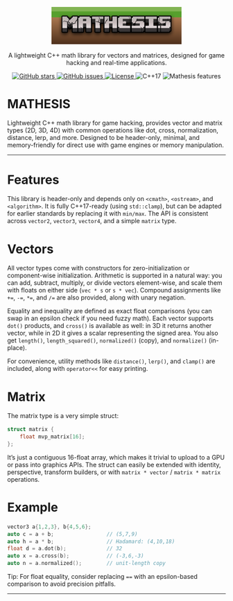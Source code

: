 <p align="center">
  <img src="mathesis.png" alt="Mathesis Logo" width="300">
</p>

<p align="center">A lightweight C++ math library for vectors and matrices, designed for game hacking and real-time applications.</p>

<p align="center">
  <a href="https://github.com/your-username/Mathesis/stargazers">
    <img src="https://img.shields.io/github/stars/iax32/mathesis?style=flat-square&color=yellow" alt="GitHub stars">
  </a>
  <a href="https://github.com/your-username/Mathesis/issues">
    <img src="https://img.shields.io/github/issues/iax32/mathesis?style=flat-square&color=red" alt="GitHub issues">
  </a>
  <a href="LICENSE">
    <img src="https://img.shields.io/badge/license-MIT-green.svg?style=flat-square" alt="License">
  </a>
  <img src="https://img.shields.io/badge/C++-17-blue.svg?style=flat-square" alt="C++17">
  <img src="https://img.shields.io/badge/math-vectors%20%7C%20matrices-lightgrey.svg?style=flat-square" alt="Mathesis features">
</p>


# MATHESIS
Lightweight C++ math library for game hacking, provides vector and matrix types (2D, 3D, 4D) with common operations like dot, cross, normalization, distance, lerp, and more. Designed to be header-only, minimal, and memory-friendly for direct use with game engines or memory manipulation.

---

# Features

This library is header-only and depends only on `<cmath>`, `<ostream>`, and `<algorithm>`. It is fully C++17-ready (using `std::clamp`), but can be adapted for earlier standards by replacing it with `min/max`. The API is consistent across `vector2`, `vector3`, `vector4`, and a simple `matrix` type.

# Vectors

All vector types come with constructors for zero-initialization or component-wise initialization. Arithmetic is supported in a natural way: you can add, subtract, multiply, or divide vectors element-wise, and scale them with floats on either side (`vec * s` or `s * vec`). Compound assignments like `+=`, `-=`, `*=`, and `/=` are also provided, along with unary negation.

Equality and inequality are defined as exact float comparisons (you can swap in an epsilon check if you need fuzzy math). Each vector supports `dot()` products, and `cross()` is available as well: in 3D it returns another vector, while in 2D it gives a scalar representing the signed area. You also get `length()`, `length_squared()`, `normalized()` (copy), and `normalize()` (in-place).

For convenience, utility methods like `distance()`, `lerp()`, and `clamp()` are included, along with `operator<<` for easy printing.

# Matrix

The matrix type is a very simple struct:

```cpp
struct matrix {
    float mvp_matrix[16];
};
```

It’s just a contiguous 16-float array, which makes it trivial to upload to a GPU or pass into graphics APIs. The struct can easily be extended with identity, perspective, transform builders, or with `matrix * vector` / `matrix * matrix` operations.

# Example

```cpp
vector3 a{1,2,3}, b{4,5,6};
auto c = a + b;                 // (5,7,9)
auto h = a * b;                 // Hadamard: (4,10,18)
float d = a.dot(b);             // 32
auto x = a.cross(b);            // (-3,6,-3)
auto n = a.normalized();        // unit-length copy
```

Tip: For float equality, consider replacing `==` with an epsilon-based comparison to avoid precision pitfalls.

---

